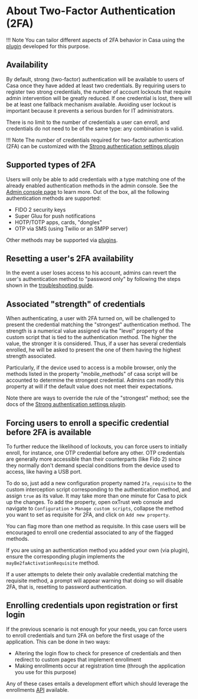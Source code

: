 # About Two-Factor Authentication (2FA)

!!! Note
    You can tailor different aspects of 2FA behavior in Casa using the [plugin](../plugins/2fa-settings.md) developed for this purpose.

## Availability

By default, strong (two-factor) authentication will be available to users of Casa once they have added at least two credentials. By requiring users to register two strong credentials, the number of account lockouts that require admin intervention will be greatly reduced. If one credential is lost, there will be at least one fallback mechanism available. Avoiding user lockout is important because it prevents a serious burden for IT administrators.

There is no limit to the number of credentials a user can enroll, and credentials do not need to be of the same type: any combination is valid. 

!!! Note
    The number of credentials required for two-factor authentication (2FA) can be customized with the [Strong authentication settings plugin](../plugins/2fa-settings.md)

## Supported types of 2FA

Users will only be able to add credentials with a type matching one of the already enabled authentication methods in the admin console. See the [Admin console page](./admin-console.md#enabled-methods) to learn more. Out of the box, all the following authentication methods are supported:

- FIDO 2 security keys
- Super Gluu for push notifications 
- HOTP/TOTP apps, cards, "dongles"
- OTP via SMS (using Twilio or an SMPP server)

Other methods may be supported via [plugins](../index.md#existing-plugins).

## Resetting a user's 2FA availability

In the event a user loses access to his account, admins can revert the user's authentication method to "password only" by following the steps shown in the [troubleshooting guide](./faq.md).

## Associated "strength" of credentials

When authenticating, a user with 2FA turned on, will be challenged to present the credential matching the "strongest" authentication method. The strength is a numerical value assigned via the "level" property of the custom script that is tied to the authentication method. The higher the value, the stronger it is considered. Thus, if a user has several credentials enrolled, he will be asked to present the one of them having the highest strength associated. 

Particularly, if the device used to access is a mobile browser, only the methods listed in the property "mobile_methods" of casa script will be accounted to determine the strongest credential. Admins can modify this property at will if the default value does not meet their expectations.

Note there are ways to override the rule of the "strongest" method; see the docs of the [Strong authentication settings plugin](../plugins/2fa-settings.md).

## Forcing users to enroll a specific credential before 2FA is available

To further reduce the likelihood of lockouts, you can force users to initially enroll, for instance, one OTP credential before any other. OTP credentials are generally more accessible than their counterparts (like Fido 2) since they normally don't demand special conditions from the device used to access, like having a USB port.

To do so, just add a new configuration property named `2fa_requisite` to the custom interception script corresponding to the authentication method, and assign `true` as its value. It may take more than one minute for Casa to pick up the changes. To add the property, open oxTrust web console and navigate to `Configuration` > `Manage custom scripts`, collapse the method you want to set as requisite for 2FA, and click on `Add new property`.

You can flag more than one method as requisite. In this case users will be encouraged to enroll one credential associated to any of the flagged methods.

If you are using an authentication method you added your own (via plugin), ensure the corresponding plugin implements the `mayBe2faActivationRequisite` method.

If a user attempts to delete their only available credential matching the requisite method, a prompt will appear warning that doing so will disable 2FA, that is, resetting to password authentication.

## Enrolling credentials upon registration or first login

If the previous scenario is not enough for your needs, you can force users to enroll credentials and turn 2FA on before the first usage of the application. This can be done in two ways:

- Altering the login flow to check for presence of credentials and then redirect to custom pages that implement enrollment
- Making enrollments occur at registration time (through the application you use for this purpose)

Any of these cases entails a development effort which should leverage the enrollments [API](../developer/index.md#apis-for-credential-enrollment) available.

